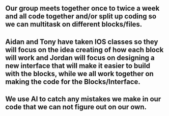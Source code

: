 ## Our group meets together once to twice a week and all code together and/or split up coding so we can multitask on different blocks/files.

## Aidan and Tony have taken IOS classes so they will focus on the idea creating of how each block will work and Jordan will focus on designing a new interface that will make it easier to build with the blocks, while we all work together on making the code for the Blocks/Interface.

## We use AI to catch any mistakes we make in our code that we can not figure out on our own.
